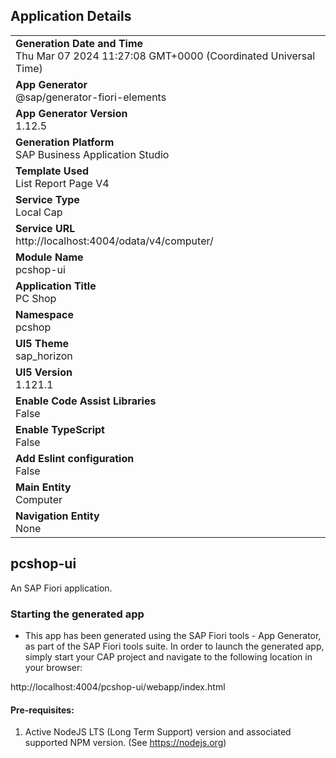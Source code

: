 ## Application Details
|               |
| ------------- |
|**Generation Date and Time**<br>Thu Mar 07 2024 11:27:08 GMT+0000 (Coordinated Universal Time)|
|**App Generator**<br>@sap/generator-fiori-elements|
|**App Generator Version**<br>1.12.5|
|**Generation Platform**<br>SAP Business Application Studio|
|**Template Used**<br>List Report Page V4|
|**Service Type**<br>Local Cap|
|**Service URL**<br>http://localhost:4004/odata/v4/computer/
|**Module Name**<br>pcshop-ui|
|**Application Title**<br>PC Shop|
|**Namespace**<br>pcshop|
|**UI5 Theme**<br>sap_horizon|
|**UI5 Version**<br>1.121.1|
|**Enable Code Assist Libraries**<br>False|
|**Enable TypeScript**<br>False|
|**Add Eslint configuration**<br>False|
|**Main Entity**<br>Computer|
|**Navigation Entity**<br>None|

## pcshop-ui

An SAP Fiori application.

### Starting the generated app

-   This app has been generated using the SAP Fiori tools - App Generator, as part of the SAP Fiori tools suite.  In order to launch the generated app, simply start your CAP project and navigate to the following location in your browser:

http://localhost:4004/pcshop-ui/webapp/index.html

#### Pre-requisites:

1. Active NodeJS LTS (Long Term Support) version and associated supported NPM version.  (See https://nodejs.org)



